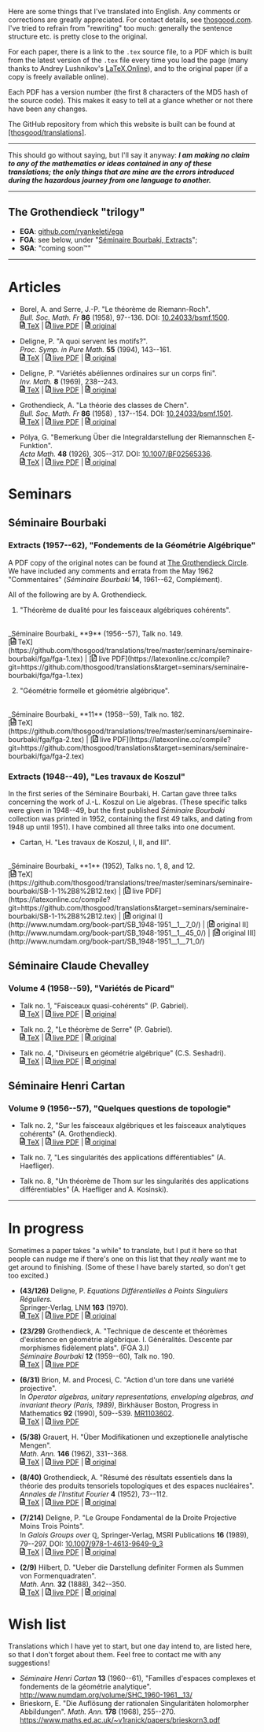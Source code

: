 Here are some things that I've translated into English. Any comments or corrections are greatly appreciated. For contact details, see [thosgood.com](https://thosgood.com). I've tried to refrain from "rewriting" too much: generally the sentence structure etc. is pretty close to the original.

For each paper, there is a link to the `.tex` source file, to a PDF which is built from the latest version of the `.tex` file every time you load the page (many thanks to Andrey Lushnikov's [LaTeX.Online](https://github.com/aslushnikov/latex-online)), and to the original paper (if a copy is freely available online).

Each PDF has a version number (the first 8 characters of the MD5 hash of the source code). This makes it easy to tell at a glance whether or not there have been any changes.

The GitHub repository from which this website is built can be found at [[thosgood/translations]](https://github.com/thosgood/translations).

---

This should go without saying, but I'll say it anyway: **_I am making no claim to any of the mathematics or ideas contained in any of these translations; the only things that are mine are the errors introduced during the hazardous journey from one language to another._**

---

## The Grothendieck "trilogy"

- **EGA**: [github.com/ryankeleti/ega](https://github.com/ryankeleti/ega)
- **FGA**: see below, under "[Séminaire Bourbaki, Extracts](#extracts-195762-fondements-de-la-géométrie-algébrique)";
- **SGA**: "coming soon&trade;"

---

# Articles

- Borel, A. and Serre, J.-P. "Le théorème de Riemann-Roch".
  <br/>
  _Bull. Soc. Math. Fr_ **86** (1958), 97--136. DOI: [10.24033/bsmf.1500](https://www.doi.org/10.24033/bsmf.1500).
  <br/>
  [<img alt="code-icon" src="file-code-regular.svg" height="14px"/> TeX](https://github.com/thosgood/translations/tree/master/papers/BSMF-86-1958-97.tex)
  |
  [<img alt="pdf-icon" src="file-pdf-regular.svg" height="14px"/> live PDF](https://latexonline.cc/compile?git=https://github.com/thosgood/translations&target=papers/BSMF-86-1958-97.tex)
  |
  [<img alt="file-icon" src="file-alt-regular.svg" height="14px"/> original](http://www.numdam.org/item/?id=BSMF_1958__86__97_0)

- Deligne, P. "A quoi servent les motifs?".
  <br/>
  _Proc. Symp. in Pure Math._ **55** (1994), 143--161.
  <br/>
  [<img alt="code-icon" src="file-code-regular.svg" height="14px"/> TeX](https://github.com/thosgood/translations/tree/master/papers/PSPM-55-1994-143.tex)
  |
  [<img alt="pdf-icon" src="file-pdf-regular.svg" height="14px"/> live PDF](https://latexonline.cc/compile?git=https://github.com/thosgood/translations&target=papers/PSPM-55-1994-143.tex)
  |
  [<img alt="file-icon" src="file-alt-regular.svg" height="14px"/> original](https://publications.ias.edu/deligne/paper/413)

- Deligne, P. "Variétés abéliennes ordinaires sur un corps fini".
  <br/>
  _Inv. Math._ **8** (1969), 238--243.
  <br/>
  [<img alt="code-icon" src="file-code-regular.svg" height="14px"/> TeX](https://github.com/thosgood/translations/tree/master/papers/IM-8-1969-238.tex)
  |
  [<img alt="pdf-icon" src="file-pdf-regular.svg" height="14px"/> live PDF](https://latexonline.cc/compile?git=https://github.com/thosgood/translations&target=papers/IM-8-1969-238.tex)
  |
  [<img alt="file-icon" src="file-alt-regular.svg" height="14px"/> original](https://publications.ias.edu/node/352)

- Grothendieck, A. "La théorie des classes de Chern".
  <br/>
  _Bull. Soc. Math. Fr_ **86** (1958) , 137--154. DOI: [10.24033/bsmf.1501](https://www.doi.org/10.24033/bsmf.1501).
  <br/>
  [<img alt="code-icon" src="file-code-regular.svg" height="14px"/> TeX](https://github.com/thosgood/translations/tree/master/papers/BSMF-86-1958-137.tex)
  |
  [<img alt="pdf-icon" src="file-pdf-regular.svg" height="14px"/> live PDF](https://latexonline.cc/compile?git=https://github.com/thosgood/translations&target=papers/BSMF-86-1958-137.tex)
  |
  [<img alt="file-icon" src="file-alt-regular.svg" height="14px"/> original](https://www.doi.org/10.24033/bsmf.1501)

- Pólya, G. "Bemerkung Über die Integraldarstellung der Riemannschen ξ-Funktion".
  <br/>
  _Acta Math._ **48** (1926), 305--317. DOI: [10.1007/BF02565336](https://doi.org/10.1007/BF02565336).
  <br/>
  [<img alt="code-icon" src="file-code-regular.svg" height="14px"/> TeX](https://github.com/thosgood/translations/tree/master/papers/AM-48-1926-305.tex)
  |
  [<img alt="pdf-icon" src="file-pdf-regular.svg" height="14px"/> live PDF](https://latexonline.cc/compile?git=https://github.com/thosgood/translations&target=papers/AM-48-1926-305.tex)
  |
  [<img alt="file-icon" src="file-alt-regular.svg" height="14px"/> original](https://doi.org/10.1007/BF02565336)


# Seminars

## Séminaire Bourbaki

### Extracts (1957--62), "Fondements de la Géométrie Algébrique"

A PDF copy of the original notes can be found at [The Grothendieck Circle](https://webusers.imj-prg.fr/~leila.schneps/grothendieckcircle/FGA.pdf). We have included any comments and errata from the May 1962 "Commentaires" (_Séminaire Bourbaki_ **14**, 1961--62, Complément).

All of the following are by A. Grothendieck.

1. "Théorème de dualité pour les faisceaux algébriques cohérents".
  <br/>
  _Séminaire Bourbaki_ **9** (1956--57), Talk no. 149.
  <br/>
  [<img alt="code-icon" src="file-code-regular.svg" height="14px"/> TeX](https://github.com/thosgood/translations/tree/master/seminars/seminaire-bourbaki/fga/fga-1.tex)
  |
  [<img alt="pdf-icon" src="file-pdf-regular.svg" height="14px"/> live PDF](https://latexonline.cc/compile?git=https://github.com/thosgood/translations&target=seminars/seminaire-bourbaki/fga/fga-1.tex)

2. "Géométrie formelle et géométrie algébrique".
  <br/>
  _Séminaire Bourbaki_ **11** (1958--59), Talk no. 182.
  <br/>
  [<img alt="code-icon" src="file-code-regular.svg" height="14px"/> TeX](https://github.com/thosgood/translations/tree/master/seminars/seminaire-bourbaki/fga/fga-2.tex)
  |
  [<img alt="pdf-icon" src="file-pdf-regular.svg" height="14px"/> live PDF](https://latexonline.cc/compile?git=https://github.com/thosgood/translations&target=seminars/seminaire-bourbaki/fga/fga-2.tex)

<!-- 3. "Technique de descente et théorèmes d'existence en géométrie algébrique."
    1. "Généralités. Descente par morphismes fidèlement plats".
        <br/>
        _Séminaire Bourbaki_ **12** (1959--60), Talk no. 190.
    2. "Le théorème d'existence en théorie formelle des modules".
        <br/>
        _Séminaire Bourbaki_ **12** (1959--60), Talk no. 195.
    3. "Préschémas quotients".
        <br/>
        _Séminaire Bourbaki_ **13** (1960--61), Talk no. 212.
    4. "Les schémas de Hilbert".
        <br/>
        _Séminaire Bourbaki_ **13** (1960--61), Talk no. 221.
    5. "Les schémas de Picard. Théorèmes d'existence".
        <br/>
        _Séminaire Bourbaki_ **14** (1961--62), Talk no. 132.
    6. "Les schémas de Picard. Propriétés générales".
        <br/>
        _Séminaire Bourbaki_ **14** (1961--62), Talk no. 136. -->

### Extracts (1948--49), "Les travaux de Koszul"

In the first series of the Séminaire Bourbaki, H. Cartan gave three talks concerning the work of J.-L. Koszul on Lie algebras. (These specific talks were given in 1948--49, but the first published _Séminaire Bourbaki_ collection was printed in 1952, containing the first 49 talks, and dating from 1948 up until 1951). I have combined all three talks into one document.

-  Cartan, H. "Les travaux de Koszul, I, II, and III".
  <br/>
  _Séminaire Bourbaki_ **1** (1952), Talks no. 1, 8, and 12.
  <br/>
  [<img alt="code-icon" src="file-code-regular.svg" height="14px"/> TeX](https://github.com/thosgood/translations/tree/master/seminars/seminaire-bourbaki/SB-1-1%2B8%2B12.tex)
  |
  [<img alt="pdf-icon" src="file-pdf-regular.svg" height="14px"/> live PDF](https://latexonline.cc/compile?git=https://github.com/thosgood/translations&target=seminars/seminaire-bourbaki/SB-1-1%2B8%2B12.tex)
  |
  [<img alt="file-icon" src="file-alt-regular.svg" height="14px"/> original I](http://www.numdam.org/book-part/SB_1948-1951__1__7_0/)
  |
  [<img alt="file-icon" src="file-alt-regular.svg" height="14px"/> original II](http://www.numdam.org/book-part/SB_1948-1951__1__45_0/)
  |
  [<img alt="file-icon" src="file-alt-regular.svg" height="14px"/> original III](http://www.numdam.org/book-part/SB_1948-1951__1__71_0/)



## Séminaire Claude Chevalley

### Volume 4 (1958--59), "Variétés de Picard"

- Talk no. 1, "Faisceaux quasi-cohérents" (P. Gabriel).
  <br/>
  [<img alt="code-icon" src="file-code-regular.svg" height="14px"/> TeX](https://github.com/thosgood/translations/tree/master/seminars/seminaire-claude-chevalley/SCC-SCC-4-1.tex)
  |
  [<img alt="pdf-icon" src="file-pdf-regular.svg" height="14px"/> live PDF](https://latexonline.cc/compile?git=https://github.com/thosgood/translations&target=seminars/seminaire-claude-chevalley/SCC-4-1.tex)
  |
  [<img alt="file-icon" src="file-alt-regular.svg" height="14px"/> original](http://www.numdam.org/item/SCC_1958-1959__4__A1_0/)

- Talk no. 2, "Le théorème de Serre" (P. Gabriel).
  <br/>
  [<img alt="code-icon" src="file-code-regular.svg" height="14px"/> TeX](https://github.com/thosgood/translations/tree/master/seminars/seminaire-claude-chevalley/SCC-4-2.tex)
  |
  [<img alt="pdf-icon" src="file-pdf-regular.svg" height="14px"/> live PDF](https://latexonline.cc/compile?git=https://github.com/thosgood/translations&target=seminars/seminaire-claude-chevalley/SCC-4-2.tex)
  |
  [<img alt="file-icon" src="file-alt-regular.svg" height="14px"/> original](http://www.numdam.org/item/SCC_1958-1959__4__A2_0/)

- Talk no. 4, "Diviseurs en géométrie algébrique" (C.S. Seshadri).
  <br/>
  [<img alt="code-icon" src="file-code-regular.svg" height="14px"/> TeX](https://github.com/thosgood/translations/tree/master/seminars/seminaire-claude-chevalley/SCC-4-4.tex)
  |
  [<img alt="pdf-icon" src="file-pdf-regular.svg" height="14px"/> live PDF](https://latexonline.cc/compile?git=https://github.com/thosgood/translations&target=seminars/seminaire-claude-chevalley/SCC-4-4.tex)
  |
  [<img alt="file-icon" src="file-alt-regular.svg" height="14px"/> original](http://www.numdam.org/item/SCC_1958-1959__4__A4_0/)


## Séminaire Henri Cartan

### Volume 9 (1956--57), "Quelques questions de topologie"

- Talk no. 2, "Sur les faisceaux algébriques et les faisceaux analytiques cohérents" (A. Grothendieck).
  <br/>
  [<img alt="code-icon" src="file-code-regular.svg" height="14px"/> TeX](https://github.com/thosgood/translations/tree/master/seminars/seminaire-henri-cartan/SHC-9-2.tex)
  |
  [<img alt="pdf-icon" src="file-pdf-regular.svg" height="14px"/> live PDF](https://latexonline.cc/compile?git=https://github.com/thosgood/translations&target=seminars/seminaire-henri-cartan/SHC-9-2.tex)
  |
  [<img alt="file-icon" src="file-alt-regular.svg" height="14px"/> original](http://www.numdam.org/item/SHC_1956-1957__9__A2_0/)

- Talk no. 7, "Les singularités des applications différentiables" (A. Haefliger). <!--http://www.numdam.org/item/?id=SHC_1956-1957__9__A5_0-->

- Talk no. 8, "Un théorème de Thom sur les singularités des applications différentiables" (A. Haefliger and A. Kosinski). <!--http://www.numdam.org/item/?id=SHC_1956-1957__9__A6_0-->


---


# In progress

Sometimes a paper takes "a while" to translate, but I put it here so that people can nudge me if there's one on this list that they _really_ want me to get around to finishing. (Some of these I have barely started, so don't get too excited.)

- **(43/126)** Deligne, P. _Equations Différentielles à Points Singuliers Réguliers._
  <br/>
  Springer-Verlag, LNM **163** (1970).
  <br/>
  [<img alt="code-icon" src="file-code-regular.svg" height="14px"/> TeX](https://github.com/thosgood/translations/tree/master/_in-progress/978-3-540-05190-9.tex)
  |
  [<img alt="pdf-icon" src="file-pdf-regular.svg" height="14px"/> live PDF](https://latexonline.cc/compile?git=https://github.com/thosgood/translations&target=_in-progress/978-3-540-05190-9.tex)
  |
  [<img alt="file-icon" src="file-alt-regular.svg" height="14px"/> original](https://publications.ias.edu/node/355)

- **(23/29)** Grothendieck, A. "Technique de descente et théorèmes d'existence en géométrie algébrique. I. Généralités. Descente par morphismes fidèlement plats". (FGA 3.I)
  <br/>
  _Séminaire Bourbaki_ **12** (1959--60), Talk no. 190.
  <br/>
  [<img alt="code-icon" src="file-code-regular.svg" height="14px"/> TeX](https://github.com/thosgood/translations/tree/master/_in-progress/fga/fga-3-I.tex)
  |
  [<img alt="pdf-icon" src="file-pdf-regular.svg" height="14px"/> live PDF](https://latexonline.cc/compile?git=https://github.com/thosgood/translations&target=_in-progress/fga/fga-3-I.tex)

- **(6/31)** Brion, M. and Procesi, C. "Action d'un tore dans une variété projective".
  <br/>
  In _Operator algebras, unitary representations, enveloping algebras, and invariant theory (Paris, 1989)_, Birkhäuser Boston, Progress in Mathematics **92** (1990), 509--539. [MR1103602](https://mathscinet.ams.org/mathscinet-getitem?mr=1103602).
  <br/>
  [<img alt="code-icon" src="file-code-regular.svg" height="14px"/> TeX](https://github.com/thosgood/translations/tree/master/_in-progress/PM-92-1990-509.tex)
  |
  [<img alt="pdf-icon" src="file-pdf-regular.svg" height="14px"/> live PDF](https://latexonline.cc/compile?git=https://github.com/thosgood/translations&target=_in-progress/PM-92-1990-509.tex)

- **(5/38)** Grauert, H. "Über Modifikationen und exzeptionelle analytische Mengen".
  <br/>
  _Math. Ann._ **146** (1962), 331--368.
  <br/>
  [<img alt="code-icon" src="file-code-regular.svg" height="14px"/> TeX](https://github.com/thosgood/translations/tree/master/_in-progress/MA-146-1962-331.tex)
  |
  [<img alt="pdf-icon" src="file-pdf-regular.svg" height="14px"/> live PDF](https://latexonline.cc/compile?git=https://github.com/thosgood/translations&target=_in-progress/MA-146-1962-331.tex)
  |
  [<img alt="file-icon" src="file-alt-regular.svg" height="14px"/> original](http://eudml.org/doc/160940)

- **(8/40)** Grothendieck, A. "Résumé des résultats essentiels dans la théorie des produits tensoriels topologiques et des espaces nucléaires".
  <br/>
  _Annales de l'Institut Fourier_ **4** (1952), 73--112.
  <br/>
  [<img alt="code-icon" src="file-code-regular.svg" height="14px"/> TeX](https://github.com/thosgood/translations/tree/master/_in-progress/AIF-4-1952-73.tex)
  |
  [<img alt="pdf-icon" src="file-pdf-regular.svg" height="14px"/> live PDF](https://latexonline.cc/compile?git=https://github.com/thosgood/translations&target=_in-progress/AIF-4-1952-73.tex)
  |
  [<img alt="file-icon" src="file-alt-regular.svg" height="14px"/> original](http://www.numdam.org/item/?id=AIF_1952__4__73_0)

- **(7/214)** Deligne, P. "Le Groupe Fondamental de la Droite Projective Moins Trois Points".
  <br/>
  In _Galois Groups over ℚ_, Springer-Verlag, MSRI Publications **16** (1989), 79--297. DOI: [10.1007/978-1-4613-9649-9_3](https://doi.org/10.1007/978-1-4613-9649-9_3)
  <br/>
  [<img alt="code-icon" src="file-code-regular.svg" height="14px"/> TeX](https://github.com/thosgood/translations/tree/master/_in-progress/MSRI-16-1989-79.tex)
  |
  [<img alt="pdf-icon" src="file-pdf-regular.svg" height="14px"/> live PDF](https://latexonline.cc/compile?git=https://github.com/thosgood/translations&target=_in-progress/MSRI-16-1989-79.tex)
  |
  [<img alt="file-icon" src="file-alt-regular.svg" height="14px"/> original](http://publications.ias.edu/node/407)

- **(2/9)** Hilbert, D. "Ueber die Darstellung definiter Formen als Summen von Formenquadraten".
  <br/>
  _Math. Ann._ **32** (1888), 342--350.
  <br/>
  [<img alt="code-icon" src="file-code-regular.svg" height="14px"/> TeX](https://github.com/thosgood/translations/tree/master/_in-progress/MA-32-1888-342.tex)
  |
  [<img alt="pdf-icon" src="file-pdf-regular.svg" height="14px"/> live PDF](https://latexonline.cc/compile?git=https://github.com/thosgood/translations&target=_in-progress/MA-32-1888-342.tex)
  |
  [<img alt="file-icon" src="file-alt-regular.svg" height="14px"/> original](http://eudml.org/doc/157385)



# Wish list

Translations which I have yet to start, but one day intend to, are listed here, so that I don't forget about them. Feel free to contact me with any suggestions!

- _Séminaire Henri Cartan_ **13** (1960--61), "Familles d'espaces complexes et fondements de la géométrie analytique". <http://www.numdam.org/volume/SHC_1960-1961__13/>
- Brieskorn, E. "Die Auflösung der rationalen Singularitäten holomorpher Abbildungen". _Math. Ann._ **178** (1968), 255--270. <https://www.maths.ed.ac.uk/~v1ranick/papers/brieskorn3.pdf>

<!-- icons from fontawesome.com under [their licence](https://fontawesome.com/license). -->